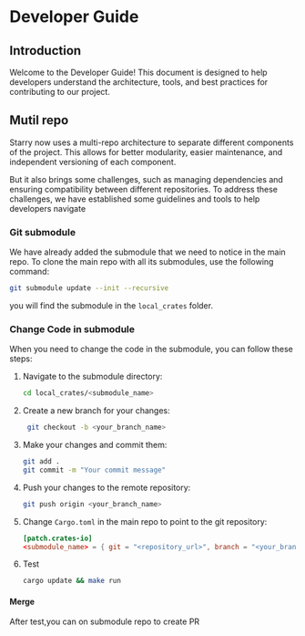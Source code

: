 # Developer Guide

## Introduction
Welcome to the Developer Guide! This document is designed to help developers 
understand the architecture, tools, and best practices for contributing to
our project.

## Mutil repo
Starry now uses a multi-repo architecture to separate different components
of the project. This allows for better modularity, easier maintenance, and
independent versioning of each component.

But it also brings some challenges, such as managing dependencies and ensuring
compatibility between different repositories. To address these challenges,
we have established some guidelines and tools to help developers navigate


### Git submodule
We have already added the submodule that we need to notice in the main repo.
To clone the main repo with all its submodules, use the following command:
```bash
git submodule update --init --recursive
```
you will find the submodule in the `local_crates` folder.

### Change Code in submodule
When you need to change the code in the submodule, you can follow these steps:

1. Navigate to the submodule directory:
   ```bash
   cd local_crates/<submodule_name>
   ```
2. Create a new branch for your changes:
   ```bash
    git checkout -b <your_branch_name>
    ```
3. Make your changes and commit them:
    ```bash
    git add .
    git commit -m "Your commit message"
    ```

4. Push your changes to the remote repository:
    ```bash
    git push origin <your_branch_name>
    ```

5. Change `Cargo.toml` in the main repo to point to the git repository:
   ```toml
   [patch.crates-io]
   <submodule_name> = { git = "<repository_url>", branch = "<your_branch_name>" }
   ```

6. Test
   ```bash
   cargo update && make run
   ```

#### Merge
After test,you can on submodule repo to create PR







